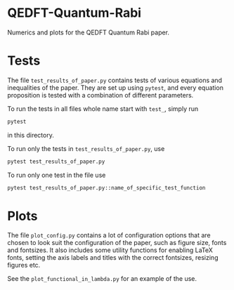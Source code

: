 QEDFT-Quantum-Rabi
====

Numerics and plots for the QEDFT Quantum Rabi paper.


Tests
====

The file `test_results_of_paper.py` contains tests of various equations and
inequalities of the paper. They are set up using `pytest`, and every equation
proposition is tested with a combination of different parameters.

To run the tests in all files whole name start with `test_`, simply run
```sh
pytest
```
in this directory.

To run only the tests in `test_results_of_paper.py`, use
```sh
pytest test_results_of_paper.py
```

To run only one test in the file use
```sh
pytest test_results_of_paper.py::name_of_specific_test_function
```


Plots
====

The file `plot_config.py` contains a lot of configuration options that are
chosen to look suit the configuration of the paper, such as figure size, fonts
and fontsizes. It also includes some utility functions for enabling LaTeX
fonts, setting the axis labels and titles with the correct fontsizes, resizing
figures etc.

See the `plot_functional_in_lambda.py` for an example of the use.
